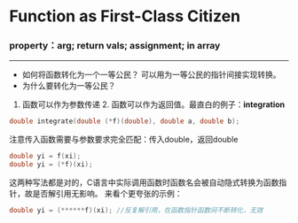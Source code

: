 # Function as First-Class Citizen

### property：arg; return vals; assignment; in array 
---

- 如何将函数转化为一个一等公民？
  可以用为一等公民的指针间接实现转换。
- 为什么要转化为一等公民？
 1. 函数可以作为参数传递 2. 函数可以作为返回值。最直白的例子：**integration**
```c
double integrate(double (*f)(double), double a, double b);
```
注意传入函数需要与参数要求完全匹配：传入double，返回double
```c
double yi = f(xi);
double yi = (*f)(xi);
```
这两种写法都是对的，C语言中实际调用函数时函数名会被自动隐式转换为函数指针，故是否解引用无影响。
来看个更夸张的示例：

```c
double yi = (******f)(xi); //反复解引用，在函数指针函数间不断转化，无效
```
